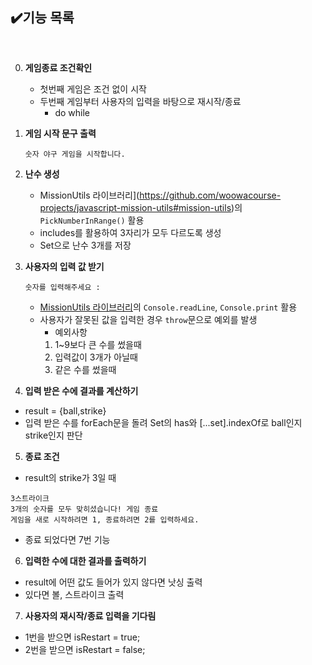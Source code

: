 ## ✔️기능 목록
<br/>

0. <strong>게임종료 조건확인</strong>
    * 첫번째 게임은 조건 없이 시작
    * 두번째 게임부터 사용자의 입력을 바탕으로 재시작/종료
      * do while

1. <strong>게임 시작 문구 출력</strong>
    ```
    숫자 야구 게임을 시작합니다.
    ```

2. <strong>난수 생성</strong>
    * MissionUtils 라이브러리](https://github.com/woowacourse-projects/javascript-mission-utils#mission-utils)의` PickNumberInRange()` 활용
    * includes를 활용하여 3자리가 모두 다르도록 생성
    * Set으로 난수 3개를 저장

3. <strong>사용자의 입력 값 받기</strong>
    ```
    숫자를 입력해주세요 : 
    ```
    * [MissionUtils 라이브러리](https://github.com/woowacourse-projects/javascript-mission-utils#mission-utils)의 `Console.readLine`, `Console.print` 활용
    * 사용자가 잘못된 값을 입력한 경우 `throw`문으로 예외를 발생
        * 예외사항
        1. 1~9보다 큰 수를 썼을때
        2. 입력값이 3개가 아닐때
        3. 같은 수를 썼을때

4. <strong>입력 받은 수에 결과를 계산하기</strong>
  * result = {ball,strike}
  * 입력 받은 수를 forEach문을 돌려 Set의 has와 [...set].indexOf로 ball인지 strike인지 판단

5. <strong>종료 조건</strong>
  * result의 strike가 3일 때
  ```
  3스트라이크
  3개의 숫자를 모두 맞히셨습니다! 게임 종료
  게임을 새로 시작하려면 1, 종료하려면 2를 입력하세요.
  ```
   * 종료 되었다면 7번 기능

6. <strong>입력한 수에 대한 결과를 출력하기</strong>
  * result에 어떤 값도 들어가 있지 않다면 낫싱 출력
  * 있다면 볼, 스트라이크 출력

7. <strong>사용자의 재시작/종료 입력을 기다림</strong>
  * 1번을 받으면 isRestart = true;
  * 2번을 받으면 isRestart = false;